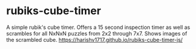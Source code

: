 # rubiks-cube-timer
A simple rubik's cube timer.
Offers a 15 second inspection timer as well as scrambles for all NxNxN puzzles from 2x2 through 7x7. Shows images of the scrambled cube.
https://harishv1717.github.io/rubiks-cube-timer-js/
